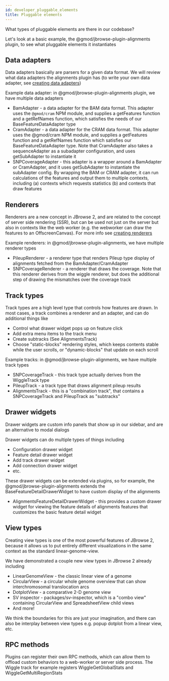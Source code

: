 ```yaml
---
id: developer_pluggable_elements
title: Pluggable elements
---
```


What types of pluggable elements are there in our codebase?

Let's look at a basic example, the @gmod/jbrowse-plugin-alignments plugin, to
see what pluggable elements it instantiates

## Data adapters

Data adapters basically are parsers for a given data format. We will review
what data adapters the alignments plugin has (to write your own data adapter,
see [creating data adapters](developer_creating_data_adapters))

Example data adapter: in @gmod/jbrowse-plugin-alignments plugin, we have
multiple data adapters

- BamAdapter - a data adapter for the BAM data format. This adapter uses the
  `@gmod/cram` NPM module, and supplies a getFeatures function and a getRefNames
  function, which satisfies the needs of our BaseFeatureDataAdapter type
- CramAdapter - a data adapter for the CRAM data format. This adapter uses the
  @gmod/cram NPM module, and supplies a getFeatures function and a getRefNames
  function which satisfies our BaseFeatureDataAdapter type. Note that
  CramAdapter also takes a sequenceAdapter as a subadapter configuration, and
  uses getSubAdapter to instantiate it
- SNPCoverageAdapter - this adapter is a wrapper around a BamAdapter or
  CramAdapter, and it uses getSubAdapter to instantiate the subAdapter config.
  By wrapping the BAM or CRAM adapter, it can run calculations of the features
  and output them to multiple contexts, including (a) contexts which requests
  statistics (b) and contexts that draw features

## Renderers

Renderers are a new concept in JBrowse 2, and are related to the concept of
server side rendering (SSR), but can be used not just on the server but also in
contexts like the web worker (e.g. the webworker can draw the features to an
OffscreenCanvas). For more info see [creating
renderers](developer_creating_renderers)

Example renderers: in @gmod/jbrowse-plugin-alignments, we have multiple
renderer types

- PileupRenderer - a renderer type that renders Pileup type display of
  alignments fetched from the BamAdapter/CramAdapter
- SNPCoverageRenderer - a renderer that draws the coverage. Note that this
  renderer derives from the wiggle renderer, but does the additional step of
  drawing the mismatches over the coverage track

## Track types

Track types are a high level type that controls how features are drawn. In most
cases, a track combines a renderer and an adapter, and can do additional things like

- Control what drawer widget pops up on feature click
- Add extra menu items to the track menu
- Create subtracks (See AlignmentsTrack)
- Choose "static-blocks" rendering styles, which keeps contents stable while
  the user scrolls, or "dynamic-blocks" that update on each scroll

Example tracks: in @gmod/jbrowse-plugin-alignments, we have multiple
track types

- SNPCoverageTrack - this track type actually derives from the WiggleTrack type
- PileupTrack - a track type that draws alignment pileup results
- AlignmentsTrack - this is a "combination track", that contains a
  SNPCoverageTrack and PileupTrack as "subtracks"

## Drawer widgets

Drawer widgets are custom info panels that show up in our sidebar, and are an
alternative to modal dialogs

Drawer widgets can do multiple types of things including

- Configuration drawer widget
- Feature detail drawer widget
- Add track drawer widget
- Add connection drawer widget
- etc.

These drawer widgets can be extended via plugins, so for example, the
@gmod/jbrowse-plugin-alignments extends the BaseFeatureDetailDrawerWidget to
have custom display of the alignments

- AlignmentsFeatureDetailDrawerWidget - this provides a custom drawer widget
  for viewing the feature details of alignments features that customizes the
  basic feature detail widget

## View types

Creating view types is one of the most powerful features of JBrowse 2, because
it allows us to put entirely different visualizations in the same context as
the standard linear-genome-view.

We have demonstrated a couple new view types in JBrowse 2 already including

- LinearGenomeView - the classic linear view of a genome
- CircularView - a circular whole genome overview that can show
  interchromosomal translocation arcs
- DotplotView - a comparative 2-D genome view
- SV inspector - packages/sv-inspector, which is a "combo view" containing
  CircularView and SpreadsheetView child views
- And more!

We think the boundaries for this are just your imagination, and there can also
be interplay between view types e.g. popup dotplot from a linear view, etc.

## RPC methods

Plugins can register their own RPC methods, which can allow them to offload
custom behaviors to a web-worker or server side process. The Wiggle track for
example registers WiggleGetGlobalStats and WiggleGetMultiRegionStats
